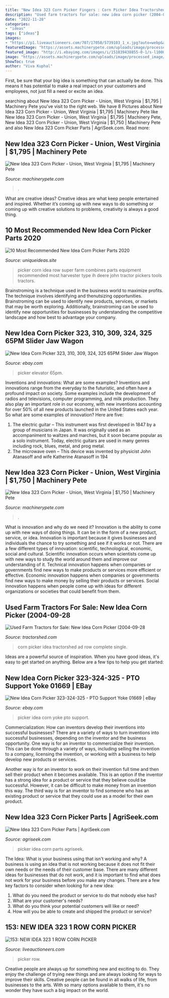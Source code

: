```yaml
---
title: "New Idea 323 Corn Picker Fingers : Corn Picker Idea Tractorshed Ad Row Complete Single"
description: "Used farm tractors for sale: new idea corn picker (2004-09-28"
date: "2022-11-28"
categories:
- "ideas"
tags: ["ideas"]
images:
- "https://p1.liveauctioneers.com/707/17058/5739103_1_x.jpg?auto=webp&amp;format=pjpg&amp;quality=50&amp;version=1222710426"
featuredImage: "https://assets.machinerypete.com/uploads/image/processed_image/12247343/img.axd"
featured_image: "http://i.ebayimg.com/images/i/151039438855-0-1/s-l1000.jpg"
image: "https://assets.machinerypete.com/uploads/image/processed_image/12201259/img.axd"
ShowToc: true
author: "Viva Kuphal"
---
```



First, be sure that your big idea is something that can actually be done. This means it has potential to make a real impact on your customers and employees, not just fill a need or excite an idea.

	

		
searching about New Idea 323 Corn Picker - Union, West Virginia | $1,795 | Machinery Pete you've visit to the right web. We have 8 Pictures about New Idea 323 Corn Picker - Union, West Virginia | $1,795 | Machinery Pete like New Idea 323 Corn Picker - Union, West Virginia | $1,795 | Machinery Pete, New Idea 323 Corn Picker - Union, West Virginia | $1,750 | Machinery Pete and also New Idea 323 Corn Picker Parts | AgriSeek.com. Read more:
		
    
## New Idea 323 Corn Picker - Union, West Virginia | $1,795 | Machinery Pete

<img loading=lazy src="https://assets.machinerypete.com/uploads/image/processed_image/12201259/img.axd" onerror="this.onerror=null;this.src='https://tse4.mm.bing.net/th?id=OIP.8up1ryeEAIYHJkMSB-vHLgHaFj&amp;pid=15.1';" alt="New Idea 323 Corn Picker - Union, West Virginia | $1,795 | Machinery Pete">

_Source: machinerypete.com_

>. 

	

What are creative ideas?
Creative ideas are what keep people entertained and inspired. Whether it’s coming up with new ways to do something or coming up with creative solutions to problems, creativity is always a good thing.

    
## 10 Most Recommended New Idea Corn Picker Parts 2020

<img loading=lazy src="https://www.uniqueideas.site/wp-content/uploads/3-row-new-idea-super-picker-corn-picker-combines-pinterest.jpg" onerror="this.onerror=null;this.src='https://tse3.mm.bing.net/th?id=OIP.ySGiPo36Ne_h1bxy4UPH-gHaFj&amp;pid=15.1';" alt="10 Most Recommended New Idea Corn Picker Parts 2020">

_Source: uniqueideas.site_

>picker corn idea row super farm combines parts equipment recommended most harvester type ih deere john tractor pickers tools tractors. 

	

Brainstroming is a technique used in the business world to maximize profits. The technique involves identifying and thenutsizing opportunities. Brainstroming can be used to identify new products, services, or markets that may be worth exploring. Additionally, brainstroming can be used to identify new opportunities for businesses by understanding the competitive landscape and how best to advantage your company.

    
## New Idea Corn Picker 323, 310, 309, 324, 325 65PM Slider Jaw Wagon

<img loading=lazy src="https://i.ebayimg.com/images/g/TpsAAOSwfERfQzuN/s-l640.jpg" onerror="this.onerror=null;this.src='https://tse3.mm.bing.net/th?id=OIP.V5AIrknKpDhzOjXujYRzmQHaFj&amp;pid=15.1';" alt="New Idea Corn Picker 323, 310, 309, 324, 325 65PM Slider Jaw Wagon">

_Source: ebay.com_

>picker elevator 65pm. 

	

Inventions and innovations: What are some examples?
Inventions and innovations range from the everyday to the futuristic, and often have a profound impact on society. Some examples include the development of radios and televisions, computer programming, and milk production. They also play an important role in our economy, with new inventions accounting for over 50% of all new products launched in the United States each year. So what are some examples of innovation? Here are five: 
1) The electric guitar – This instrument was first developed in 1847 by a group of musicians in Japan. It was originally used as an accompaniment to waltzes and marches, but it soon became popular as a solo instrument. Today, electric guitars are used in many genres including rock, blues, metal, and prog metal. 
2) The microwave oven – This device was invented by physicist John Atanasoff and wife Katherine Atanasoff in 194
    
## New Idea 323 Corn Picker - Union, West Virginia | $1,750 | Machinery Pete

<img loading=lazy src="https://assets.machinerypete.com/uploads/image/processed_image/12247343/img.axd" onerror="this.onerror=null;this.src='https://tse4.mm.bing.net/th?id=OIP.N3EPHO5OOlEbku614walLgHaJ4&amp;pid=15.1';" alt="New Idea 323 Corn Picker - Union, West Virginia | $1,750 | Machinery Pete">

_Source: machinerypete.com_

>. 

	

What is innovation and why do we need it?
Innovation is the ability to come up with new ways of doing things. It can be in the form of a new product, service, or idea. Innovation is important because it gives businesses and individuals the chance to try something and see if it works or not.
There are a few different types of innovation: scientific, technological, economic, social and cultural. Scientific innovation occurs when scientists come up with new ways to study the world around them and improve our understanding of it. Technical innovation happens when companies or governments find new ways to make products or services more efficient or effective. Economic innovation happens when companies or governments find new ways to make money by selling their products or services. Social innovation happens when people come up with ideas for different organizations or societies that could benefit from them.

    
## Used Farm Tractors For Sale: New Idea Corn Picker (2004-09-28

<img loading=lazy src="http://www.tractorshed.com/photoads/upload/80967_opt.jpg" onerror="this.onerror=null;this.src='https://tse2.mm.bing.net/th?id=OIP.EeVgNnZOsFn0m6fUdML51gHaFj&amp;pid=15.1';" alt="Used Farm Tractors for Sale: New Idea Corn Picker (2004-09-28">

_Source: tractorshed.com_

>corn picker idea tractorshed ad row complete single. 

	

Ideas are a powerful source of inspiration. When you have good ideas, it's easy to get started on anything. Below are a few tips to help you get started: 

    
## New Idea Corn Picker 323-324-325 - PTO Support Yoke 01669 | EBay

<img loading=lazy src="http://i.ebayimg.com/images/i/151039438855-0-1/s-l1000.jpg" onerror="this.onerror=null;this.src='https://tse3.mm.bing.net/th?id=OIP.dtfH0CBE5QCWDdwCNj7qGQHaFj&amp;pid=15.1';" alt="New Idea Corn Picker 323-324-325 - PTO Support Yoke 01669 | eBay">

_Source: ebay.com_

>picker idea corn yoke pto support. 

	

Commercialization: How can inventors develop their inventions into successful businesses?
There are a variety of ways to turn inventions into successful businesses, depending on the inventor and the business opportunity. 
One way is for an inventor to commercialize their invention. This can be done through a variety of ways, including selling the invention to a company, licensing the invention, or working with a business to help develop new products or services. 

Another way is for an inventor to work on their invention full time and then sell their product when it becomes available. This is an option if the inventor has a strong idea for a product or service that they believe could be successful. However, it can be difficult to make money from an invention this way. 
The third way is for an inventor to find someone who has an existing product or service that they could use as a model for their own product.

    
## New Idea 323 Corn Picker Parts | AgriSeek.com

<img loading=lazy src="https://www.agriseek.com/ex/1471768581/1636229785-th.jpg" onerror="this.onerror=null;this.src='https://tse4.mm.bing.net/th?id=OIP.SmvV5wjTQXPLgbcPv3Q0AgAAAA&amp;pid=15.1';" alt="New Idea 323 Corn Picker Parts | AgriSeek.com">

_Source: agriseek.com_

>picker idea corn parts agriseek. 

	

The Idea: What is your business using that isn't working and why?
A business is using an idea that is not working because it does not fit their own needs or the needs of their customer base. There are many different ideas for businesses that do not work, and it is important to find what does not work for your business before you make any changes. There are a few key factors to consider when looking for a new idea:
1) What do you need the product or service to do that nobody else has?
2) What are your customer's needs?
3) What do you think your potential customers will like or need?
4) How will you be able to create and shipped the product or service?

    
## 153: NEW IDEA 323 1 ROW CORN PICKER

<img loading=lazy src="https://p1.liveauctioneers.com/707/17058/5739103_1_x.jpg?auto=webp&amp;format=pjpg&amp;quality=50&amp;version=1222710426" onerror="this.onerror=null;this.src='https://tse3.mm.bing.net/th?id=OIP.aeePTcpzvjnGj2ugGKWhmwHaFj&amp;pid=15.1';" alt="153: NEW IDEA 323 1 ROW CORN PICKER">

_Source: liveauctioneers.com_

>picker row. 

	

Creative people are always up for something new and exciting to do. They enjoy the challenge of trying new things and are always looking for ways to improve their skills. Creative people can be found in all walks of life, from businesses to the arts. With so many options available to them, it's no wonder they have such a big impact on the world.

